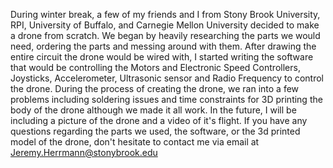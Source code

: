 During winter break, a few of my friends and I from Stony Brook University, RPI, University of Buffalo, and Carnegie Mellon University decided to make a drone from scratch. We began by heavily researching the parts we would need, ordering the parts and messing around with them. After drawing the entire circuit the drone would be wired with, I started writing the software that would be controlling the Motors and Electronic Speed Controllers, Joysticks, Accelerometer, Ultrasonic sensor and Radio Frequency to control the drone. During the process of creating the drone, we ran into a few problems including soldering issues and time constraints for 3D printing the body of the drone although we made it all work. In the future, I will be including a picture of the drone and a video of it's flight. If you have any questions regarding the parts we used, the software, or the 3d printed model of the drone, don't hesitate to contact me via email at Jeremy.Herrmann@stonybrook.edu

